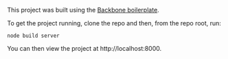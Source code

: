 This project was built using the [Backbone
boilerplate](https://github.com/tbranyen/backbone-boilerplate).

To get the project running, clone the repo and then, from the repo root, run:

    node build server

You can then view the project at http://localhost:8000.

